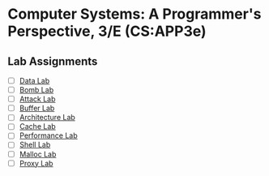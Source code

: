 # Computer Systems: A Programmer's Perspective, 3/E (CS:APP3e)

## Lab Assignments

- [ ] [Data Lab]()
- [ ] [Bomb Lab]()
- [ ] [Attack Lab]()
- [ ] [Buffer Lab]()
- [ ] [Architecture Lab]()
- [ ] [Cache Lab]()
- [ ] [Performance Lab]()
- [ ] [Shell Lab]()
- [ ] [Malloc Lab]()
- [ ] [Proxy Lab]()